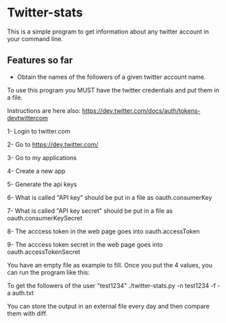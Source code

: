 Twitter-stats
=============

This is a simple program to get information about any twitter account in your command line. 

Features so far
---------------
- Obtain the names of the followers of a given twitter account name.


To use this program you MUST have the twitter credentials and put them in a file.

Instructions are here also: https://dev.twitter.com/docs/auth/tokens-devtwittercom

1- Login to twitter.com

2- Go to https://dev.twitter.com/

3- Go to my applications

4- Create a new app

5- Generate the api keys

6- What is called "API key" should be put in a file as oauth.consumerKey

7- What is called "API key secret" should be put in a file as oauth.consumerKeySecret

8- The acccess token in the web page goes into oauth.accessToken

9- The acccess token secret in the web page goes into oauth.accessTokenSecret


You have an empty file as example to fill. Once you put the 4 values, you can run the program like this:

To get the followers of the user "test1234"
./twitter-stats.py -n test1234 -f -a auth.txt 

You can store the output in an external file every day and then compare them with diff.
